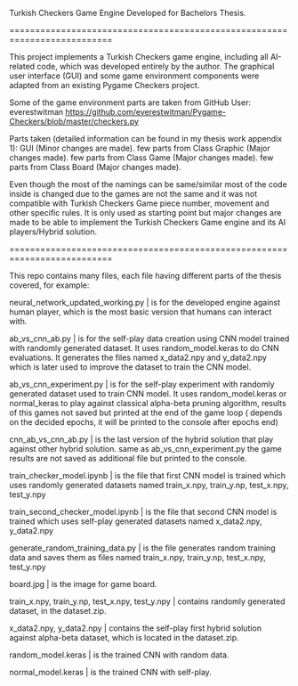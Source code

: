 Turkish Checkers Game Engine Developed for Bachelors Thesis.

==========================================================================

This project implements a Turkish Checkers game engine, including all AI-related code, which was developed entirely by the author. The graphical user interface (GUI) and some game environment components were adapted from an existing Pygame Checkers project.

Some of the game environment parts are taken from GitHub User: everestwitman
https://github.com/everestwitman/Pygame-Checkers/blob/master/checkers.py

Parts taken (detailed information can be found in my thesis work appendix 1): 
GUI (Minor changes are made).
few parts from Class Graphic (Major changes made).
few parts from Class Game (Major changes made).
few parts from Class Board (Major changes made).

Even though the most of the namings can be same/similar most of the code inside is changed due to the games are not the same and it was not compatible with Turkish Checkers Game piece number, movement and other specific rules.
It is only used as starting point but major changes are made to be able to implement the Turkish Checkers Game engine and its AI players/Hybrid solution.


==========================================================================

This repo contains many files, each file having different parts of the thesis covered, for example: 

neural_network_updated_working.py | is for the developed engine against human player, which is the most basic version that humans can interact with.

ab_vs_cnn_ab.py | is for the self-play data creation using CNN model trained with randomly generated dataset. It uses random_model.keras to do CNN evaluations. It generates the files named x_data2.npy and y_data2.npy which is later used to improve the dataset to train the CNN model.

ab_vs_cnn_experiment.py | is for the self-play experiment with randomly generated dataset used to train CNN model. It uses random_model.keras or normal_keras to play against classical alpha-beta pruning algorithm, results of this games not saved but printed at the end of the game loop ( depends on the decided epochs, it will be printed to the console after epochs end)

cnn_ab_vs_cnn_ab.py | is the last version of the hybrid solution that play against other hybrid solution. same as ab_vs_cnn_experiment.py the game results are not saved as additional file but printed to the console.

train_checker_model.ipynb | is the file that first CNN model is trained which uses randomly generated datasets named train_x.npy, train_y.np, test_x.npy, test_y.npy

train_second_checker_model.ipynb |  is the file that second CNN model is trained which uses self-play generated datasets named x_data2.npy, y_data2.npy

generate_random_training_data.py | is the file generates random training data and saves them as files named train_x.npy, train_y.np, test_x.npy, test_y.npy

board.jpg | is the image for game board.

train_x.npy, train_y.np, test_x.npy, test_y.npy | contains randomly generated dataset, in the dataset.zip.

x_data2.npy, y_data2.npy | contains the self-play first hybrid solution against alpha-beta dataset, which is located in the dataset.zip.

random_model.keras | is the trained CNN with random data.

normal_model.keras | is the trained CNN with self-play.
